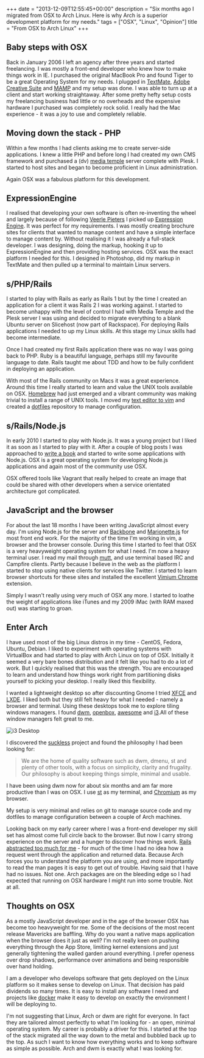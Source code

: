 +++
date = "2013-12-09T12:55:45+00:00"
description = "Six months ago I migrated from OSX to Arch Linux. Here is why Arch is a superior development platform for my needs."
tags = ["OSX", "Linux", "Opinion"]
title = "From OSX to Arch Linux"
+++

## Baby steps with OSX

Back in January 2006 I left an agency after three years and started freelancing.
I was mostly a front-end developer who knew how to make things work in IE. I
purchased the original MacBook Pro and found Tiger to be a great Operating
System for my needs. I plugged in [TextMate][1], [Adobe Creative Suite][2] and
[MAMP][3] and my setup was done. I was able to turn up at a client and start
working straightaway. After some pretty hefty setup costs my freelancing
business had little or no overheads and the expensive hardware I purchased was
completely rock solid. I really had the Mac experience - it was a joy to use and
completely reliable.

## Moving down the stack - PHP

Within a few months I had clients asking me to create server-side applications.
I knew a little PHP and before long I had created my own CMS framework and
purchased a (dv) [media temple][26] server complete with Plesk. I started to
host sites and began to become proficient in Linux administration.

Again OSX was a fabulous platform for this development.

## ExpressionEngine

I realised that developing your own software is often re-inventing the wheel and
largely because of following [Veerle Pieters][4] I picked up [Expression
Engine][5]. It was perfect for my requirements. I was mostly creating brochure
sites for clients that wanted to manage content and have a simple interface to
manage content by. Without realising it I was already a full-stack developer. I
was designing, doing the markup, hooking it up to ExpressionEngine and then
providing hosting services. OSX was the exact platform I needed for this. I
designed in Photoshop, did my markup in TextMate and then pulled up a terminal
to maintain Linux servers.

## s/PHP/Rails

I started to play with Rails as early as Rails 1 but by the time I created an
application for a client it was Rails 2 I was working against. I started to
become unhappy with the level of control I had with Media Temple and the Plesk
server I was using and decided to migrate everything to a blank Ubuntu server on
Slicehost (now part of Rackspace). For deploying Rails applications I needed to
up my Linux skills. At this stage my Linux skills had become intermediate.

Once I had created my first Rails application there was no way I was going back
to PHP. Ruby is a beautiful language, perhaps still my favourite language to
date. Rails taught me about TDD and how to be fully confident in deploying an
application.

With most of the Rails community on Macs it was a great experience. Around this
time I really started to learn and value the UNIX tools available on OSX.
[Homebrew][7] had just emerged and a vibrant community was making trivial to
install a range of UNIX tools. I moved my [text editor to vim][8] and created a
[dotfiles][9] repository to manage configuration.

## s/Rails/Node.js

In early 2010 I started to play with Node.js. It was a young project but I liked
it as soon as I started to play with it. After a couple of blog posts I was
approached to [write a book][6] and started to write some applications with
Node.js. OSX is a great operating system for developing Node.js applications and
again most of the community use OSX.

OSX offered tools like Vagrant that really helped to create an image that could
be shared with other developers when a service orientated architecture got
complicated.

## JavaScript and the browser

For about the last 18 months I have been writing JavaScript almost every day.
I'm using Node.js for the server and [Backbone][10] and [Marionette.js][11] for
most front end work. For the majority of the time I'm working in vim, a browser
and the browser console. During this time I started to feel that OSX is a very
heavyweight operating system for what I need. I'm now a heavy terminal user. I
read my mail through [mutt][12], and use terminal based IRC and Campfire
clients. Partly because I believe in the web as the platform I started to stop
using native clients for services like Twitter. I started to learn browser
shortcuts for these sites and installed the excellent [Vimium Chrome][13]
extension.

Simply I wasn't really using very much of OSX any more. I started to loathe the
weight of applications like iTunes and my 2009 iMac (with RAM maxed out) was
starting to groan.

## Enter Arch

I have used most of the big Linux distros in my time - CentOS, Fedora, Ubuntu,
Debian. I liked to experiment with operating systems with VirtualBox and had
started to play with Arch Linux on top of OSX. Initially it seemed a very bare
bones distribution and it felt like you had to do a lot of work. But I quickly
realised that this was the strength. You are encouraged to learn and understand
how things work right from partitioning disks yourself to picking your desktop.
I really liked this flexibility.

I wanted a lightweight desktop so after discounting Gnome I tried [XFCE][15] and
[LXDE][16]. I liked both but they still felt heavy for what I needed - namely a
browser and terminal. Using these desktops took me to explore tiling windows
managers. I found [dwm][17], [openbox][18], [awesome][19] and [i3][20].All of
these window managers felt great to me.

![i3 Desktop][21]

I discovered the [suckless][22] project and found the philosophy I had been
looking for:

> We are the home of quality software such as dwm, dmenu, st and plenty of other
> tools, with a focus on simplicity, clarity and frugality. Our philosophy is
> about keeping things simple, minimal and usable.

I have been using dwm now for about six months and am far more productive than I
was on OSX. I use [st][23] as my terminal, and [Chromium][24] as my browser.

My setup is very minimal and relies on git to manage source code and my dotfiles
to manage configuration between a couple of Arch machines.

Looking back on my early career where I was a front-end developer my skill set
has almost come full circle back to the browser. But now I carry strong
experience on the server and a hunger to discover how things work. [Rails
abstracted too much for me][27] - for much of the time I had no idea how a
request went through the application and returned data. Because Arch forces you
to understand the platform you are using, and more importantly to read the man
pages it is easy to get out of trouble. Having said that I have had no issues.
Not one. Arch packages are on the bleeding edge so I had expected that running
on OSX hardware I might run into some trouble. Not at all.

## Thoughts on OSX

As a mostly JavaScript developer and in the age of the browser OSX has become
too heavyweight for me. Some of the decisions of the most recent release
Mavericks are baffling. Why do you want a native maps application when the
browser does it just as well? I'm not really keen on pushing everything through
the App Store, limiting kernel extensions and just generally tightening the
walled garden around everything. I prefer openess over drop shadows, performance
over animations and being responsible over hand holding.

I am a developer who develops software that gets deployed on the Linux platform
so it makes sense to develop on Linux. That decision has paid dividends so many
times. It is easy to install any software I need and projects like [docker][25]
make it easy to develop on exactly the environment I will be deploying to.

I'm not suggesting that Linux, Arch or dwm are right for everyone. In fact they
are tailored almost perfectly to what I'm looking for - an open, minimal
operating system. My career is probably a driver for this. I started at the top
of the stack migrated all the way down to the metal and bubbled back up to the
top. As such I want to know how everything works and to keep software as simple
as possible. Arch and dwm is exactly what I was looking for.

[1]: http://macromates.com/
[2]: https://www.adobe.com/au/products/cs6.html
[3]: http://www.mamp.info/en/index.html
[4]: http://veerle.duoh.com/
[5]: http://ellislab.com/expressionengine/
[6]: http://nodejsbook.io/
[7]: http://brew.sh/
[8]: /vim-eighteen-months-on/
[9]: https://github.com/shapeshed/dotfiles
[10]: http://backbonejs.org/
[11]: http://marionettejs.com/
[12]: http://www.mutt.org/
[13]: http://vimium.github.io/
[14]: https://www.gnome.org/
[15]: http://www.xfce.org/
[16]: http://lxde.org/
[17]: http://dwm.suckless.org/
[18]: http://openbox.org/
[19]: http://awesome.naquadah.org/
[20]: http://i3wm.org/
[21]: /images/articles/i3-9.bigthumb.png
[22]: http://suckless.org/
[23]: http://st.suckless.org/
[24]: http://www.chromium.org/Home
[25]: http://www.docker.io/
[26]: https://www.mediatemple.net
[27]: /all-magic-comes-with-a-price/
